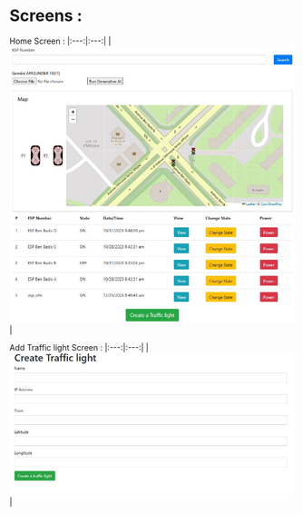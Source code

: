 # Screens :

Home Screen :
|:---:|:---:|
| ![splash](images/1.JPG) |

Add Traffic light Screen :
|:---:|:---:|
| ![two](images/2.JPG) |

